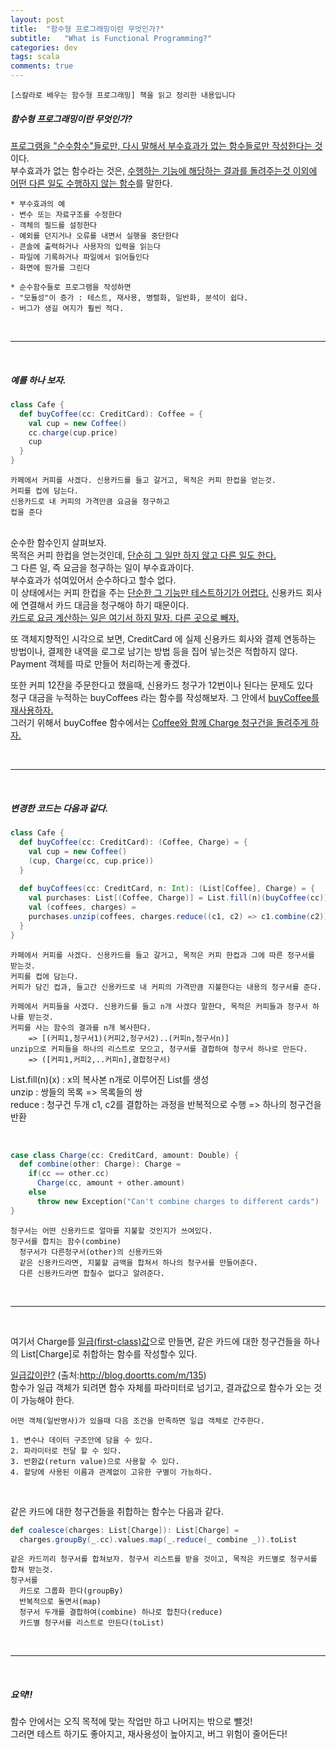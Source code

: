 ```yaml
---
layout: post
title:  "함수형 프로그래밍이란 무엇인가?"
subtitle:   "What is Functional Programming?"
categories: dev
tags: scala
comments: true
---
```

```
[스칼라로 배우는 함수형 프로그래밍] 책을 읽고 정리한 내용입니다
```


##### 함수형 프로그래밍이란 무엇인가?

<u>프로그램을 "순수함수"들로만, 다시 말해서 부수효과가 없는 함수들로만 작성한다는 것</u>이다.<br>
부수효과가 없는 함수라는 것은, <u>수행하는 기능에 해당하는 결과를 돌려주는것 이외에 어떤 다른 일도 수행하지 않는 함수</u>를 말한다.

```
* 부수효과의 예
- 변수 또는 자료구조를 수정한다
- 객체의 필드를 설정한다
- 예외를 던지거나 오류를 내면서 실행을 중단한다
- 콘솔에 출력하거나 사용자의 입력을 읽는다
- 파일에 기록하거나 파일에서 읽어들인다
- 화면에 뭔가를 그린다
```
```
* 순수함수들로 프로그램을 작성하면
- "모듈성"이 증가 : 테스트, 재사용, 병렬화, 일반화, 분석이 쉽다.
- 버그가 생길 여지가 훨씬 적다.
```

<br>
<hr/>
<br>

##### 예를 하나 보자.

```scala
class Cafe {
  def buyCoffee(cc: CreditCard): Coffee = {
    val cup = new Coffee()
    cc.charge(cup.price)
    cup
  }
}
```
```
카페에서 커피를 사겠다. 신용카드를 들고 갈거고, 목적은 커피 한컵을 얻는것.
커피를 컵에 담는다.
신용카드로 내 커피의 가격만큼 요금을 청구하고
컵을 준다
```

<br>
순수한 함수인지 살펴보자.<br>
목적은 커피 한컵을 얻는것인데, <u>단순히 그 일만 하지 않고 다른 일도 한다.</u><br>
그 다른 일, 즉 요금을 청구하는 일이 부수효과이다.<br>
부수효과가 섞여있어서 순수하다고 할수 없다. <br>
이 상태에서는 커피 한컵을 주는 <u>단순한 그 기능만 테스트하기가 어렵다.</u> 신용카드 회사에 연결해서 카드 대금을 청구해야 하기 때문이다.<br>
<u>카드로 요금 계산하는 일은 여기서 하지 말자. 다른 곳으로 빼자.</u><br>

또 객체지향적인 시각으로 보면, CreditCard 에 실제 신용카드 회사와 결제 연동하는 방법이나, 결제한 내역을 로그로 남기는 방법 등을 집어 넣는것은 적합하지 않다.<br>
Payment 객체를 따로 만들어 처리하는게 좋겠다.

또한 커피 12잔을 주문한다고 했을때, 신용카드 청구가 12번이나 된다는 문제도 있다<br>
청구 대금을 누적하는 buyCoffees 라는 함수를 작성해보자. 그 안에서 <u>buyCoffee를 재사용하자.</u><br>
그러기 위해서 buyCoffee 함수에서는 <u>Coffee와 함께 Charge 청구건을 돌려주게 하자.</u>

<br>
<hr/>
<br>

##### 변경한 코드는 다음과 같다.

```scala
class Cafe {
  def buyCoffee(cc: CreditCard): (Coffee, Charge) = {
    val cup = new Coffee()
    (cup, Charge(cc, cup.price))
  }
  
  def buyCoffees(cc: CreditCard, n: Int): (List[Coffee], Charge) = {
    val purchases: List[(Coffee, Charge)] = List.fill(n)(buyCoffee(cc))    
    val (coffees, charges) = 
    purchases.unzip(coffees, charges.reduce((c1, c2) => c1.combine(c2)))
  }
}
```
```
카페에서 커피를 사겠다. 신용카드를 들고 갈거고, 목적은 커피 한컵과 그에 따른 청구서를 받는것.
커피를 컵에 담는다.
커피가 담긴 컵과, 들고간 신용카드로 내 커피의 가격만큼 지불한다는 내용의 청구서를 준다.

카페에서 커피들을 사겠다. 신용카드를 들고 n개 사겠다 말한다, 목적은 커피들과 청구서 하나를 받는것.
커피를 사는 함수의 결과를 n개 복사한다. 
    => [(커피1,청구서1)(커피2,청구서2)..(커피n,청구서n)]
unzip으로 커피들을 하나의 리스트로 모으고, 청구서를 결합하여 청구서 하나로 만든다. 
    => ([커피1,커피2,..커피n],결합청구서)
```

List.fill(n)(x) : x의 복사본 n개로 이루어진 List를 생성<br>
unzip : 쌍들의 목록 => 목록들의 쌍<br>
reduce : 청구건 두개 c1, c2를 결합하는 과정을 반복적으로 수행 => 하나의 청구건을 반환<br>

<br>

```scala
case class Charge(cc: CreditCard, amount: Double) {
  def combine(other: Charge): Charge = 
    if(cc == other.cc)
      Charge(cc, amount + other.amount)
    else 
      throw new Exception("Can't combine charges to different cards")
}
```
```
청구서는 어떤 신용카드로 얼마를 지불할 것인지가 쓰여있다.
청구서를 합치는 함수(combine)
  청구서가 다른청구서(other)의 신용카드와 
  같은 신용카드라면, 지불할 금액을 합쳐서 하나의 청구서를 만들어준다.
  다른 신용카드라면 합칠수 없다고 알려준다.
```

<br>
<hr/>
<br>

여기서 Charge를 <u>일급(first-class)값</u>으로 만들면, 같은 카드에 대한 청구건들을 하나의 List[Charge]로 취합하는 함수를 작성할수 있다.<br>

[일급값이란?](http://blog.doortts.com/m/135) (출처:http://blog.doortts.com/m/135) <br>
함수가 일급 객체가 되려면 함수 자체를 파라미터로 넘기고, 결과값으로 함수가 오는 것이 가능해야 한다. 
```
어떤 객체(일반명사)가 있을때 다음 조건을 만족하면 일급 객체로 간주한다.

1. 변수나 데이터 구조안에 담을 수 있다.
2. 파라미터로 전달 할 수 있다.
3. 반환값(return value)으로 사용할 수 있다.
4. 할당에 사용된 이름과 관계없이 고유한 구별이 가능하다.
```

<br>

같은 카드에 대한 청구건들을 취합하는 함수는 다음과 같다.

```scala
def coalesce(charges: List[Charge]): List[Charge] = 
  charges.groupBy(_.cc).values.map(_.reduce(_ combine _)).toList
```
```
같은 카드끼리 청구서를 합쳐보자. 청구서 리스트를 받을 것이고, 목적은 카드별로 청구서를 합쳐 받는것.
청구서를 
  카드로 그룹화 한다(groupBy) 
  반복적으로 돌면서(map) 
  청구서 두개를 결합하여(combine) 하나로 합친다(reduce)
  카드별 청구서를 리스트로 만든다(toList)
```

<br>
<hr/>
<br>

##### 요약!!
함수 안에서는 오직 목적에 맞는 작업만 하고 나머지는 밖으로 뺄것! <br>
그러면 테스트 하기도 좋아지고, 재사용성이 높아지고, 버그 위험이 줄어든다!
